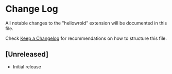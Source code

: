 # Change Log

All notable changes to the "hellowrold" extension will be documented in this file.

Check [Keep a Changelog](http://keepachangelog.com/) for recommendations on how to structure this file.

## [Unreleased]

- Initial release